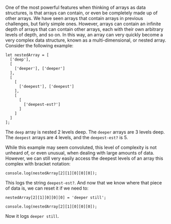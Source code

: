 One of the most powerful features when thinking of arrays as data structures, is that arrays can contain, or even be completely made up
of other arrays. We have seen arrays that contain arrays in previous challenges, but fairly simple ones. However, arrays can contain an
infinite depth of arrays that can contain other arrays, each with their own arbitrary levels of depth, and so on. In this way, an array
can very quickly become a very complex data structure, known as a multi-dimensional, or nested array. Consider the following example:

```
let nestedArray = [
  ['deep'],
  [
    ['deeper'], ['deeper'] 
  ],
  [
    [
      ['deepest'], ['deepest']
    ],
    [
      [
        ['deepest-est?']
      ]
    ]
  ]
];
```

The `deep` array is nested 2 levels deep. The `deeper` arrays are 3 levels deep. The `deepest` arrays are 4 levels, and the
`deepest-est?` is 5.

While this example may seem convoluted, this level of complexity is not unheard of, or even unusual, when dealing with large amounts of
data. However, we can still very easily access the deepest levels of an array this complex with bracket notation:

```
console.log(nestedArray[2][1][0][0][0]);
```

This logs the string `deepest-est?`. And now that we know where that piece of data is, we can reset it if we need to:

```
nestedArray[2][1][0][0][0] = 'deeper still';

console.log(nestedArray[2][1][0][0][0]);
```

Now it logs `deeper still`.